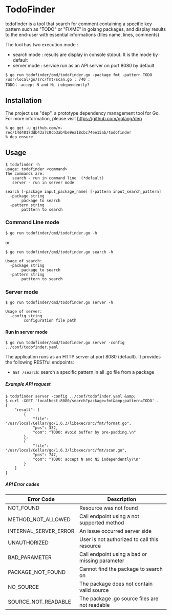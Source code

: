 TodoFinder 
===

todofinder is a tool that search for comment containing a specific key pattern such as "TODO" or "FIXME" in golang packages, and display results to the end-user with essential informations (files name, lines, comments) 

The tool has two execution mode :
- search mode : results are display in console stdout. It is the mode by default 
- server mode : service run as an API server on port 8080 by default


```
$ go run todofinder/cmd/todofinder.go -package fmt -pattern TODO 
/usr/local/go/src/fmt/scan.go : 740 :
TODO： accept N and Ni independently?
```

Installation
---

The project use "dep", a prototype dependency management tool for Go.
For more information, please visit https://github.com/golang/dep
```
% go get -u github.com/m-rec/14d4017ddb43a7c0cb3ab4be9ea18cbc74ee15ab/todofinder
% dep ensure
```

Usage
---

```
$ todofinder -h
usage: todofinder <command>
The commands are:
   search - run in command line  (*default)
   server - run in server mode

search [-package input_package_name] [-pattern input_search_pattern]
  -package string
       package to search
  -pattern string
       patttern to search
```

### Command Line mode

```
$ go run todofinder/cmd/todofinder.go -h
```
or
```
$ go run todofinder/cmd/todofinder.go search -h
```

```
Usage of search:
  -package string
       package to search
  -pattern string
       patttern to search
```

### Server mode

```
$ go run todofinder/cmd/todofinder.go server -h
```

```
Usage of server:
  -config string
    	configuration file path
```

#### Run in server mode
```
$ go run todofinder/cmd/todofinder.go server -config ../conf/todofinder.yaml

```
The application runs as an HTTP server at port 8080 (default). It provides the following RESTful endpoints:

* `GET /search`: search a specific pattern in all .go file from a package

##### Example API request

```
$ todofinder server -config ../conf/todofinder.yaml &amp;
$ curl -XGET 'localhost:8080/search?package=fmt&amp;pattern=TODO' .
{
    "result": [
        {
            "file": "/usr/local/Cellar/go/1.6.3/libexec/src/fmt/format.go",
            "pos": 332,
            "com": "TODO: Avoid buffer by pre-padding.\n"
        },
        {
            "file": "/usr/local/Cellar/go/1.6.3/libexec/src/fmt/scan.go",
            "pos": 747,
            "com": "TODO: accept N and Ni independently?\n"
        }
    ]
}

```

##### API Error codes


| Error Code | Description |
| --- | --- |
| NOT_FOUND | Resource was not found |
| METHOD_NOT_ALLOWED| Call endpoint using a not supported method |
| INTERNAL_SERVER_ERROR| An issue occurred server side |
| UNAUTHORIZED| User is not authorized to call this resource |
| BAD_PARAMETER| Call endpoint using a bad or missing parameter |
| PACKAGE_NOT_FOUND| Cannot find the package to search on |
| NO_SOURCE| The package does not contain valid source |
| SOURCE_NOT_READABLE| The package .go source files are not readable |
